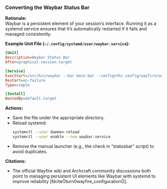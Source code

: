### Converting the Waybar Status Bar

**Rationale:**  
Waybar is a persistent element of your session’s interface. Running it as a systemd service ensures that it’s automatically restarted if it fails and managed consistently.

**Example Unit File (`~/.config/systemd/user/waybar.service`):**

```ini
[Unit]
Description=Waybar Status Bar
After=graphical-session.target

[Service]
ExecStart=/usr/bin/waybar --bar main-bar --config=%h/.config/wayfire/waybar/config --style=%h/.config/wayfire/waybar/style.css
Restart=on-failure
Type=simple

[Install]
WantedBy=default.target
```

**Actions:**  
- Save the file under the appropriate directory.
- Reload systemd:
  ```bash
  systemctl --user daemon-reload
  systemctl --user enable --now waybar.service
  ```
- Remove the manual launcher (e.g., the check in “statusbar” script) to avoid duplicates.

**Citations:**  
- The official Wayfire wiki and Archcraft community discussions both point to managing persistent UI elements like Waybar with systemd to improve reliability [citeturn0wayfire_configuration].

